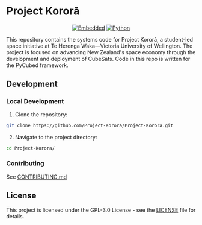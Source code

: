 # Project Kororā

<div align="center">

[![Embedded](https://img.shields.io/badge/EMBEDDED-PYCUBED-blue?style=for-the-badge)](https://pycubed.org/)
[![Python](https://img.shields.io/badge/PYTHON-3.10%2B-orange?style=for-the-badge)](https://www.python.org/)

</div>

This repository contains the systems code for Project Kororā, a student-led space initiative at Te Herenga Waka—Victoria University of Wellington. The project is focused on advancing New Zealand's space economy through the development and deployment of CubeSats. Code in this repo is written for the PyCubed framework.

## Development

### Local Development

1. Clone the repository:
  ```bash
  git clone https://github.com/Project-Korora/Project-Korora.git
  ```

2. Navigate to the project directory:
  ```bash
  cd Project-Korora/
  ```

### Contributing

See [CONTRIBUTING.md](.github/CONTRIBUTING.md)

## License

This project is licensed under the GPL-3.0 License - see the [LICENSE](LICENSE) file for details.
